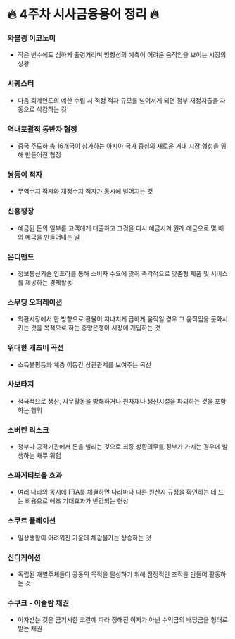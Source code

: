 # :fire: 4주차 시사금융용어 정리 :fire: 



### 와블링 이코노미

- 작은 변수에도 심하게 출렁거리며 방향성의 예측이 어려운 움직임을 보이는 시장의 상황

### 시퀘스터

- 다음 회계연도의 예산 수립 시 적정 적자 규모를 넘어서게 되면 정부 재정지출을 자동으로 삭감하는 것



### 역내포괄적 동반자 협정 

- 중국 주도하 총 16개국이 참가하는 아시아 국가 중심의 새로운 거대 시장 형성을 위해 만들어진 협정

### 쌍둥이 적자

- 무역수지 적자와 재정수지 적자가 동시에 벌어지는 것



### 신용팽창

- 예금된 돈의 일부를 고객에게 대출하고 그것을 다시 예금시켜 원래 예금으로 몇 배의 예금을 만들어내는 일



### 온디맨드

- 정보통신기술 인프라를 통해 소비자 수요에 맞춰 즉각적으로 맞춤형 제품 및 서비스를 제공하는 경제활동



### 스무딩 오퍼레이션

- 외환시장에서 한 방향으로 환율이 지나치게 급하게 움직일 경우 그 움직임을 둔화시키는 것을 목적으로 하는 중앙은행이 시장에 개입하는 것



### 위대한 개츠비 곡선

- 소득불평등과 계층 이동간 상관관계를 보여주는 곡선



### 사보타지

- 적극적으로 생산, 사무활동을 방해하거나 원자재나 생산시설을 파괴하는 것을 포함하는 행위



### 소버린 리스크

- 정부나 공적기관에서 돈을 빌리는 것으로 최종 상환의무를 정부가 가지는 경우에 발생하는 채무 위험



### 스파게티보울 효과

- 여러 나라와 동시에 FTA를 체결하면 나라마다 다른 원산지 규정을 확인하는 데 드는 비용으로 애초 기대효과가 반감되는 현상

### 스쿠르 플레이션

- 일상생활이 어려워진 가운데 체감물가는 상승하는 것



### 신디케이션

- 독립된 개별주체들이 공동의 목적을 달성하기 위해 잠정적인 조직을 만들어 활동하는 것



### 수쿠크 - 이슬람 채권

- 이자받는 것은 금기시한 코란에 따라 정해진 이자가 아닌 수익금의 배당금을 형태로 받는 채권
